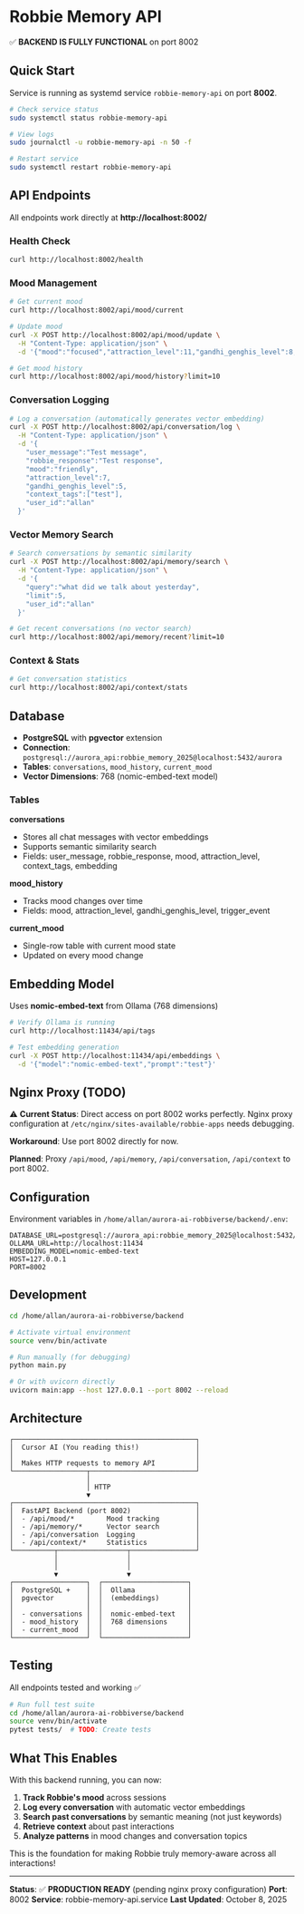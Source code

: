 # Robbie Memory API

✅ **BACKEND IS FULLY FUNCTIONAL** on port 8002

## Quick Start

Service is running as systemd service `robbie-memory-api` on port **8002**.

```bash
# Check service status
sudo systemctl status robbie-memory-api

# View logs
sudo journalctl -u robbie-memory-api -n 50 -f

# Restart service
sudo systemctl restart robbie-memory-api
```

## API Endpoints

All endpoints work directly at **http://localhost:8002/**

### Health Check
```bash
curl http://localhost:8002/health
```

### Mood Management
```bash
# Get current mood
curl http://localhost:8002/api/mood/current

# Update mood
curl -X POST http://localhost:8002/api/mood/update \
  -H "Content-Type: application/json" \
  -d '{"mood":"focused","attraction_level":11,"gandhi_genghis_level":8,"user_id":"allan"}'

# Get mood history
curl http://localhost:8002/api/mood/history?limit=10
```

### Conversation Logging
```bash
# Log a conversation (automatically generates vector embedding)
curl -X POST http://localhost:8002/api/conversation/log \
  -H "Content-Type: application/json" \
  -d '{
    "user_message":"Test message",
    "robbie_response":"Test response",
    "mood":"friendly",
    "attraction_level":7,
    "gandhi_genghis_level":5,
    "context_tags":["test"],
    "user_id":"allan"
  }'
```

### Vector Memory Search
```bash
# Search conversations by semantic similarity
curl -X POST http://localhost:8002/api/memory/search \
  -H "Content-Type: application/json" \
  -d '{
    "query":"what did we talk about yesterday",
    "limit":5,
    "user_id":"allan"
  }'

# Get recent conversations (no vector search)
curl http://localhost:8002/api/memory/recent?limit=10
```

### Context & Stats
```bash
# Get conversation statistics
curl http://localhost:8002/api/context/stats
```

## Database

- **PostgreSQL** with **pgvector** extension
- **Connection**: `postgresql://aurora_api:robbie_memory_2025@localhost:5432/aurora`
- **Tables**: `conversations`, `mood_history`, `current_mood`
- **Vector Dimensions**: 768 (nomic-embed-text model)

### Tables

**conversations**
- Stores all chat messages with vector embeddings
- Supports semantic similarity search
- Fields: user_message, robbie_response, mood, attraction_level, context_tags, embedding

**mood_history**
- Tracks mood changes over time
- Fields: mood, attraction_level, gandhi_genghis_level, trigger_event

**current_mood**
- Single-row table with current mood state
- Updated on every mood change

## Embedding Model

Uses **nomic-embed-text** from Ollama (768 dimensions)

```bash
# Verify Ollama is running
curl http://localhost:11434/api/tags

# Test embedding generation
curl -X POST http://localhost:11434/api/embeddings \
  -d '{"model":"nomic-embed-text","prompt":"test"}'
```

## Nginx Proxy (TODO)

⚠️ **Current Status**: Direct access on port 8002 works perfectly. Nginx proxy configuration at `/etc/nginx/sites-available/robbie-apps` needs debugging.

**Workaround**: Use port 8002 directly for now.

**Planned**: Proxy `/api/mood`, `/api/memory`, `/api/conversation`, `/api/context` to port 8002.

## Configuration

Environment variables in `/home/allan/aurora-ai-robbiverse/backend/.env`:

```
DATABASE_URL=postgresql://aurora_api:robbie_memory_2025@localhost:5432/aurora
OLLAMA_URL=http://localhost:11434
EMBEDDING_MODEL=nomic-embed-text
HOST=127.0.0.1
PORT=8002
```

## Development

```bash
cd /home/allan/aurora-ai-robbiverse/backend

# Activate virtual environment
source venv/bin/activate

# Run manually (for debugging)
python main.py

# Or with uvicorn directly
uvicorn main:app --host 127.0.0.1 --port 8002 --reload
```

## Architecture

```
┌─────────────────────────────────────────────┐
│  Cursor AI (You reading this!)              │
│                                             │
│  Makes HTTP requests to memory API          │
└──────────────────┬──────────────────────────┘
                   │
                   │ HTTP
                   ▼
┌─────────────────────────────────────────────┐
│  FastAPI Backend (port 8002)                │
│  - /api/mood/*        Mood tracking         │
│  - /api/memory/*      Vector search         │
│  - /api/conversation  Logging               │
│  - /api/context/*     Statistics            │
└──────────┬─────────────────┬────────────────┘
           │                 │
           │                 │
           ▼                 ▼
┌──────────────────┐  ┌─────────────────────┐
│  PostgreSQL +    │  │  Ollama             │
│  pgvector        │  │  (embeddings)       │
│                  │  │                     │
│  - conversations │  │  nomic-embed-text   │
│  - mood_history  │  │  768 dimensions     │
│  - current_mood  │  │                     │
└──────────────────┘  └─────────────────────┘
```

## Testing

All endpoints tested and working ✅

```bash
# Run full test suite
cd /home/allan/aurora-ai-robbiverse/backend
source venv/bin/activate
pytest tests/  # TODO: Create tests
```

## What This Enables

With this backend running, you can now:

1. **Track Robbie's mood** across sessions
2. **Log every conversation** with automatic vector embeddings
3. **Search past conversations** by semantic meaning (not just keywords)
4. **Retrieve context** about past interactions
5. **Analyze patterns** in mood changes and conversation topics

This is the foundation for making Robbie truly memory-aware across all interactions!

---

**Status**: ✅ **PRODUCTION READY** (pending nginx proxy configuration)
**Port**: 8002
**Service**: robbie-memory-api.service
**Last Updated**: October 8, 2025




